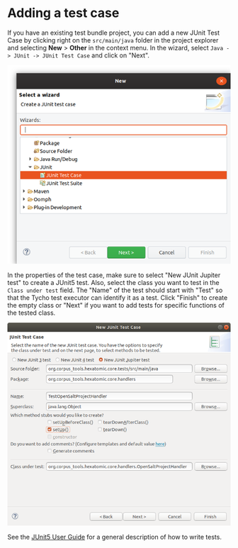 # Adding a test case

If you have an existing test bundle project, you can add a new JUnit Test Case by clicking right on the `src/main/java` folder
in the project explorer and selecting **New** > **Other** in the context menu.
In the wizard, select `Java -> JUnit -> JUnit Test Case` and click on "Next".

![New Wizard for creating a new JUnit Test Case](new-junit-testcase-wizard.png)

In the properties of the test case, make sure to select "New JUnit Jupiter test" to create a JUnit5 test.
Also, select the class you want to test in the `Class under test` field.
The "Name" of the test should start with "Test" so that the Tycho test executor can identify it as a test.
Click "Finish" to create the empty class or "Next" if you want to add tests for specific functions of the tested class.

![New JUnit Test Case properties](new-junit-testcase-properties.png)

See the [JUnit5 User Guide](https://junit.org/junit5/docs/current/user-guide/#writing-tests) for a general description
of how to write tests.
